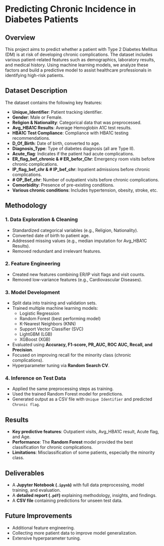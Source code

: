 # Predicting Chronic Incidence in Diabetes Patients

## Overview
This project aims to predict whether a patient with Type 2 Diabetes Mellitus (DM) is at risk of developing chronic complications. The dataset includes various patient-related features such as demographics, laboratory results, and medical history. Using machine learning models, we analyze these factors and build a predictive model to assist healthcare professionals in identifying high-risk patients.

## Dataset Description
The dataset contains the following key features:
- **Unique_Identifier**: Patient tracking identifier.
- **Gender**: Male or Female.
- **Religion & Nationality**: Categorical data that was preprocessed.
- **Avg_HBA1C Results**: Average Hemoglobin A1C test results.
- **HBA1C Test Compliance**: Compliance with HBA1C testing recommendations.
- **D_Of_Birth**: Date of birth, converted to age.
- **Diagnosis_Type**: Type of diabetes diagnosis (all are Type II).
- **Acute_flag**: Indicates if the patient had acute complications.
- **ER_flag_bef_chronic & # ER_befor_Chr**: Emergency room visits before chronic complications.
- **IP_flag_bef_chr & # IP_bef_chr**: Inpatient admissions before chronic complications.
- **# OP_Bef_chr**: Number of outpatient visits before chronic complications.
- **Comorbidity**: Presence of pre-existing conditions.
- **Various chronic conditions**: Includes hypertension, obesity, stroke, etc.

## Methodology
### 1. Data Exploration & Cleaning
   - Standardized categorical variables (e.g., Religion, Nationality).
   - Converted date of birth to patient age.
   - Addressed missing values (e.g., median imputation for Avg_HBA1C Results).
   - Removed redundant and irrelevant features.

### 2. Feature Engineering
   - Created new features combining ER/IP visit flags and visit counts.
   - Removed low-variance features (e.g., Cardiovascular Diseases).

### 3. Model Development
   - Split data into training and validation sets.
   - Trained multiple machine learning models:
     - Logistic Regression
     - Random Forest (best performing model)
     - K-Nearest Neighbors (KNN)
     - Support Vector Classifier (SVC)
     - LightGBM (LGB)
     - XGBoost (XGB)
   - Evaluated using **Accuracy, F1-score, PR_AUC, ROC AUC, Recall, and Precision**.
   - Focused on improving recall for the minority class (chronic complications).
   - Hyperparameter tuning via **Random Search CV**.

### 4. Inference on Test Data
   - Applied the same preprocessing steps as training.
   - Used the trained Random Forest model for predictions.
   - Generated output as a CSV file with `Unique Identifier` and predicted `Chronic flag`.

## Results
- **Key predictive features**: Outpatient visits, Avg_HBA1C result, Acute flag, and Age.
- **Performance**: The **Random Forest** model provided the best classification for chronic complications.
- **Limitations**: Misclassification of some patients, especially the minority class.

## Deliverables
- A **Jupyter Notebook (`.ipynb`)** with full data preprocessing, model training, and evaluation.
- A **detailed report (`.pdf`)** explaining methodology, insights, and findings.
- A **CSV file** containing predictions for unseen test data.

## Future Improvements
- Additional feature engineering.
- Collecting more patient data to improve model generalization.
- Extensive hyperparameter tuning.



